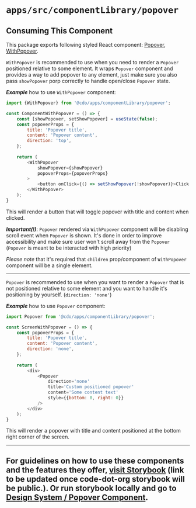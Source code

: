 # `apps/src/componentLibrary/popover`

## Consuming This Component

This package exports following styled React component: [Popover](Popover.tsx), [WithPopover](WithPopover.tsx).

`WithPopover` is recommended to use when you need to render a `Popover` positioned relative to some element.
It wraps `Popover` component and provides a way to add popover to any element, just make sure you also pass
`showPopover` porp correctly to handle open/close `Popover` state.

***Example*** how to use `WithPopover` component:

```javascript
import {WithPopover} from '@cdo/apps/componentLibrary/popover';

const ComponentWithPopover = () => {
    const [showPopover, setShowPopover] = useState(false);
    const popoverProps = {
        title: 'Popover title',
        content: 'Popover content',
        direction: 'top',
    };
    
    return (
        <WithPopover
            showPopover={showPopover}
            popoverProps={popoverProps}
        >
            <button onClick={() => setShowPopover(!showPopover)}>Click me</button>
        </WithPopover>
    );
}
```
This will render a button that will toggle popover with title and content when clicked.

***Important(!)***: `Popover` rendered via `WithPopover` component will be disabling scroll event when `Popover`
is shown. It's done in order to improve accessibility and make sure user won't scroll away from the `Popover`
(`Popover` is meant to be interacted with high priority)

*Please note* that it's required that `children` prop/component of `WithPopover` component will be a single element.

---

`Popover` is recommended to use  when you want to render a `Popover` that is not positioned relative to some element
and you want to handle it's positioning by yourself. (`direction: 'none'`)

***Example*** how to use `Popover` component:

```javascript
import Popover from '@cdo/apps/componentLibrary/popover';

const ScreenWithPopover = () => {
    const popoverProps = {
        title: 'Popover title',
        content: 'Popover content',
        direction: 'none',
    };
    
    return (
        <div>
            <Popover
                direction='none'
                title='Custom positioned popover'
                content='Some content text'
                style={{bottom: 0, right: 0}}
            />
        </div>
    );
}
```
This will render a popover with title and content positioned at the bottom right corner of the screen.

------
For guidelines on how to use these components and the features they
offer, [visit Storybook](https://code-dot-org.github.io/dsco_)
(link to be updated once code-dot-org storybook will be public.).
Or run storybook locally and go
to [Design System / Popover Component](http://localhost:9001/?path=/docs/designsystem-popover--docs).
------
